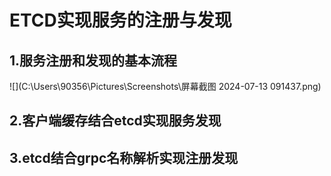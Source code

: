# ETCD实现服务的注册与发现

## 1.服务注册和发现的基本流程

![](C:\Users\90356\Pictures\Screenshots\屏幕截图 2024-07-13 091437.png)

## 2.客户端缓存结合etcd实现服务发现

## 3.etcd结合grpc名称解析实现注册发现